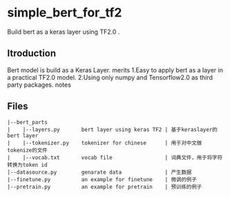 # simple_bert_for_tf2
Build bert as a keras layer using TF2.0 .

## Itroduction
Bert model is build as a Keras Layer.
merits
1.Easy to apply bert as a layer in a practical TF2.0 model.
2.Using only numpy and Tensorflow2.0 as third party packages.
notes

## Files
```
|--bert_parts
|    |--layers.py       bert layer using keras TF2 | 基于keraslayer的bert layer
|    |--tokenizer.py    tokenizer for chinese      | 用于对中文做tokenize的文件
|    |--vocab.txt       vocab file                 | 词典文件，用于将字符转换为token id
|--datasource.py        genarate data              | 产生数据
|--finetune.py          an example for finetune    | 微调的例子
|--pretrain.py          an example for pretrain    | 预训练的例子
```
